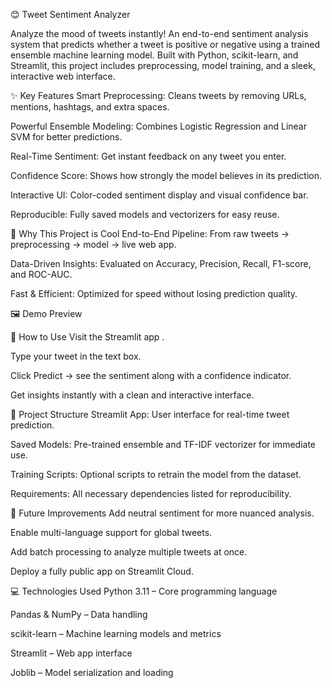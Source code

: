 😊 Tweet Sentiment Analyzer

Analyze the mood of tweets instantly!
An end-to-end sentiment analysis system that predicts whether a tweet is positive or negative using a trained ensemble machine learning model. Built with Python, scikit-learn, and Streamlit, this project includes preprocessing, model training, and a sleek, interactive web interface.

✨ Key Features
Smart Preprocessing: Cleans tweets by removing URLs, mentions, hashtags, and extra spaces.

Powerful Ensemble Modeling: Combines Logistic Regression and Linear SVM for better predictions.

Real-Time Sentiment: Get instant feedback on any tweet you enter.

Confidence Score: Shows how strongly the model believes in its prediction.

Interactive UI: Color-coded sentiment display and visual confidence bar.

Reproducible: Fully saved models and vectorizers for easy reuse.

🎯 Why This Project is Cool
End-to-End Pipeline: From raw tweets → preprocessing → model → live web app.

Data-Driven Insights: Evaluated on Accuracy, Precision, Recall, F1-score, and ROC-AUC.

Fast & Efficient: Optimized for speed without losing prediction quality.



🖼 Demo Preview



🚀 How to Use
Visit the Streamlit app .

Type your tweet in the text box.

Click Predict → see the sentiment along with a confidence indicator.

Get insights instantly with a clean and interactive interface.

📂 Project Structure
Streamlit App: User interface for real-time tweet prediction.

Saved Models: Pre-trained ensemble and TF-IDF vectorizer for immediate use.

Training Scripts: Optional scripts to retrain the model from the dataset.

Requirements: All necessary dependencies listed for reproducibility.

🔮 Future Improvements
Add neutral sentiment for more nuanced analysis.

Enable multi-language support for global tweets.

Add batch processing to analyze multiple tweets at once.

Deploy a fully public app on Streamlit Cloud.

💻 Technologies Used
Python 3.11 – Core programming language

Pandas & NumPy – Data handling

scikit-learn – Machine learning models and metrics

Streamlit – Web app interface

Joblib – Model serialization and loading
